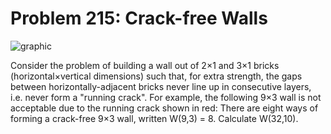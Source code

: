 # Problem 215: Crack-free Walls

![graphic](img215.gif)

Consider the problem of building a wall out of 2×1 and 3×1 bricks
(horizontal×vertical dimensions) such that, for extra strength, the gaps
between horizontally-adjacent bricks never line up in consecutive
layers, i.e. never form a "running crack". For example, the following
9×3 wall is not acceptable due to the running crack shown in red: There
are eight ways of forming a crack-free 9×3 wall, written W(9,3) = 8.
Calculate W(32,10).
